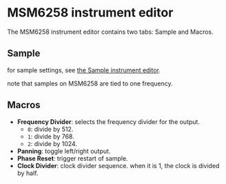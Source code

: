 # MSM6258 instrument editor

The MSM6258 instrument editor contains two tabs: Sample and Macros.

## Sample

for sample settings, see [the Sample instrument editor](sample.md).

note that samples on MSM6258 are tied to one frequency.

## Macros

- **Frequency Divider**: selects the frequency divider for the output.
  - `0`: divide by 512.
  - `1`: divide by 768.
  - `2`: divide by 1024.
- **Panning**: toggle left/right output.
- **Phase Reset**: trigger restart of sample.
- **Clock Divider**: clock divider sequence. when it is 1, the clock is divided by half.
